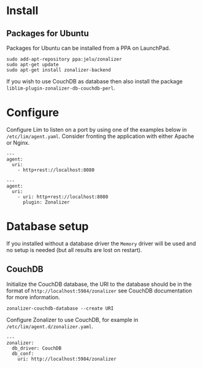 # Install

## Packages for Ubuntu

Packages for Ubuntu can be installed from a PPA on LaunchPad.

```
sudo add-apt-repository ppa:jelu/zonalizer
sudo apt-get update
sudo apt-get install zonalizer-backend
```

If you wish to use CouchDB as database then also install the package
`liblim-plugin-zonalizer-db-couchdb-perl`.

# Configure

Configure Lim to listen on a port by using one of the examples below in
`/etc/lim/agent.yaml`. Consider fronting the application with either Apache or
Nginx.

```
---
agent:
  uri:
    - http+rest://localhost:8080
```

```
---
agent:
  uri:
    - uri: http+rest://localhost:8080
      plugin: Zonalizer
```

# Database setup

If you installed without a database driver the `Memory` driver will be used and
no setup is needed (but all results are lost on restart).

## CouchDB

Initialize the CouchDB database, the URI to the database should be in the format
of `http://localhost:5984/zonalizer` see CouchDB documentation for more
information.

```
zonalizer-couchdb-database --create URI
```

Configure Zonalizer to use CouchDB, for example in
`/etc/lim/agent.d/zonalizer.yaml`.

```
---
zonalizer:
  db_driver: CouchDB
  db_conf:
    uri: http://localhost:5984/zonalizer
```
